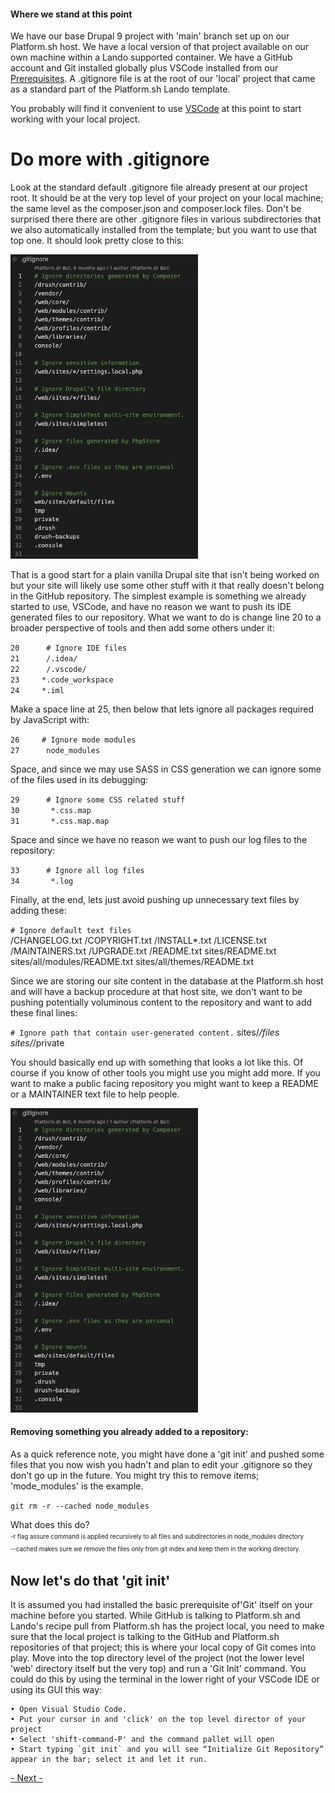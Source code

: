 
#### Where we stand at this point
We have our base Drupal 9 project with 'main' branch set up on our Platform.sh host.  We have a local version of that project available on our own machine within a Lando supported container.  We have a GitHub account and Git installed globally plus VSCode installed from our [Prerequisites](../cicd/prerequisites.md).    A .gitignore file is at the root of our 'local' project that came as a standard part of the Platform.sh Lando template.  

You probably will find it convenient to use [VSCode](../book/vscodedrupallocal.md) at this point to start working with your local project.  

# Do more with .gitignore

Look at the standard default .gitignore file already present at our project root.  It should be at the very top level of your project on your local machine; the same level as the composer.json and composer.lock files.  Don't be surprised there there are other .gitignore files in various subdirectories that we also automatically installed from the template; but you want to use that top one.  It should look pretty close to this:

<img src="../cicd/captures/gitignore1.png"  width="300">

That is a good start for a plain vanilla Drupal site that isn't being worked on but your site will likely use some other stuff with it that really doesn't belong in the GitHub repository.  The simplest example is something we already started to use, VSCode, and have no reason we want to push its IDE generated files to our repository.  What we want to do is change line 20 to a broader perspective of tools and then add some others under it:

`20      # Ignore IDE files`<br> 
`21      /.idea/`<br>
`22      /.vscode/`<br>
`23     *.code_workspace`<br>
`24     *.iml`<br>

Make a space line at 25, then below that lets ignore all packages required by JavaScript with:

`26     # Ignore mode modules`<br>
`27      node_modules`<br>

Space, and since we may use SASS in CSS generation we can ignore some of the files used in its debugging:

`29      # Ignore some CSS related stuff`<br>
`30       *.css.map`<br>
`31       *.css.map.map`<br>

Space and since we have no reason we want to push our log files to the repository:

`33      # Ignore all log files`<br>
`34       *.log`<br>

Finally, at the end, lets just avoid pushing up unnecessary text files by adding these:

 `# Ignore default text files`<br>
			/CHANGELOG.txt
			/COPYRIGHT.txt
			/INSTALL*.txt
			/LICENSE.txt
			/MAINTAINERS.txt
			/UPGRADE.txt
			/README.txt
			sites/README.txt
			sites/all/modules/README.txt
			sites/all/themes/README.txt

Since we are storing our site content in the database at the Platform.sh host and will have a backup procedure at that host site, we don't want to be pushing potentially voluminous content to the repository and want to add these final lines:

`# Ignore path that contain user-generated content.`
			sites/*/files
			sites/*/private

You should basically end up with something that looks a lot like this.  Of course if you know of other tools you might use you might add more.  If you want to make a public facing repository you might want to keep a README or a MAINTAINER text file to help people.  


<img src="../cicd/captures/gitignore1.png"  width="300">


#### Removing something you already added to a repository:
As a quick reference note, you might have done a 'git init' and pushed some files that you now wish you hadn't and plan to edit your .gitignore so they don't go up in the future.  You might try this to remove items; 'mode_modules' is the example.

`git rm -r --cached node_modules`


What does this do?<br>
<sup><sub>-r flag assure command is applied recursively to all files and subdirectories in node_modules directory</sub></sup><br>
<sup><sub>--cached makes sure we remove the files only from git index and keep them in the working directory.</sub></sup><br> 

## Now let's do that 'git init'

It is assumed you had installed the basic prerequisite of'Git' itself on your machine before you started.  While GitHub is talking to Platform.sh and Lando's recipe pull from Platform.sh has the project local, you need to make sure that the local project is talking to the GitHub and Platform.sh repositories of that project; this is where your local copy of Git comes into play.  Move into the top directory level of the project (not the lower level 'web' directory itself but the very top) and run a 'Git Init' command. You could do this by using the terminal in the lower right of your VSCode IDE or using its GUI this way:

    • Open Visual Studio Code.
    • Put your cursor in and 'click' on the top level director of your project
    • Select 'shift-command-P' and the command pallet will open
    • Start typing `git init` and you will see “Initialize Git Repository” appear in the bar; select it and let it run.


[- Next -]()
